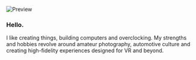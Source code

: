 ![Preview](readme.png)
### Hello.

I like creating things, building computers and overclocking. My strengths and hobbies revolve around amateur photography, automotive culture and creating high-fidelity experiences designed for VR and beyond.


<!--
**DAGINATSUKO/daginatsuko** is a ✨ _special_ ✨ repository because its `README.md` (this file) appears on your GitHub profile.

Here are some ideas to get you started:

- 🔭 I’m currently working on ...
- 🌱 I’m currently learning ...
- 👯 I’m looking to collaborate on ...
- 🤔 I’m looking for help with ...
- 💬 Ask me about ...
- 📫 How to reach me: ...
- 😄 Pronouns: ...
- ⚡ Fun fact: ...
-->
